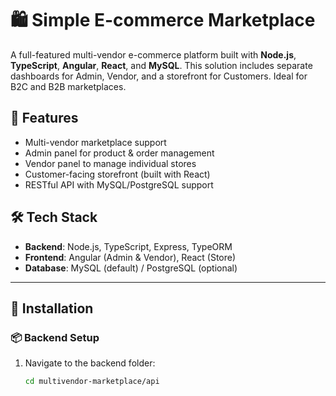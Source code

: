 # 🛍️ Simple E-commerce Marketplace 

A full-featured multi-vendor e-commerce platform built with **Node.js**, **TypeScript**, **Angular**, **React**, and **MySQL**. This solution includes separate dashboards for Admin, Vendor, and a storefront for Customers. Ideal for B2C and B2B marketplaces.

## 🚀 Features

- Multi-vendor marketplace support  
- Admin panel for product & order management  
- Vendor panel to manage individual stores  
- Customer-facing storefront (built with React)  
- RESTful API with MySQL/PostgreSQL support  

## 🛠 Tech Stack

- **Backend**: Node.js, TypeScript, Express, TypeORM  
- **Frontend**: Angular (Admin & Vendor), React (Store)  
- **Database**: MySQL (default) / PostgreSQL (optional)

---

## 🔧 Installation

### 📦 Backend Setup

1. Navigate to the backend folder:

   ```bash
   cd multivendor-marketplace/api
